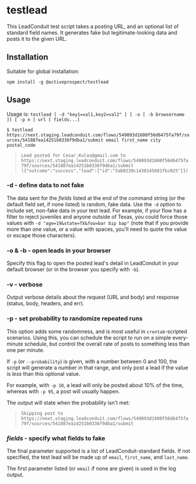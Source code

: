 # testlead

This LeadConduit test script takes a posting URL, and an optional list of standard field names. It generates fake but legitimate-looking data and posts it to the given URL.

## Installation

Suitable for global installation:

`npm install -g @activeprospect/testlead`

## Usage

Usage is: `testlead [ -d "key1=val1,key2=val2" ] [ -o [ -b browsername ]] [ -p n ] url [ fields...]`

`$ testlead https://next.staging.leadconduit.com/flows/549093d1600f56d6475fa79f/sources/541887ea14251b0336f9dba1/submit email first_name city postal_code`

> `Lead posted for Cesar.Kulas@gmail.com to https://next.staging.leadconduit.com/flows/549093d1600f56d6475fa79f/sources/541887ea14251b0336f9dba1/submit ({"outcome":"success","lead":{"id":"5ab0239c1438145681fbc025"}})`

### -d - define data to not fake

The data sent for the _fields_ listed at the end of the command string (or the default field set, if none listed) is random, fake data. Use the `-d` option to include set, non-fake data in your test lead. For example, if your flow has a filter to reject juveniles and anyone outside of Texas, you could force those values with `-d "age=19&state=TX&foo=bar bip bap"` (note that if you provide more than one value, or a value with spaces, you'll need to quote the value or escape those characters).

### -o & -b - open leads in your browser

Specify this flag to open the posted lead's detail in LeadConduit in your
default browser (or in the browser you specify with `-b`).

### -v - verbose

Output verbose details about the request (URL and body) and response (status, body, headers, and err).

### -p - set probability to randomize repeated runs

This option adds some randomness, and is most useful in `crontab`-scripted scenarios. Using this, you can schedule the script to run on a simple every-minute schedule, but control the overall rate of posts to something less than one per minute.

If `-p` (or `--probability`) is given, with a number between 0 and 100, the script will generate a number in that range, and only post a lead if the value is _less_ than this optional value.

For example, with `-p 10`, a lead will only be posted about 10% of the time, whereas with `-p 95`, a post will usually happen.

The output will state when the probability isn't met:

> `Skipping post to https://next.staging.leadconduit.com/flows/549093d1600f56d6475fa79f/sources/541887ea14251b0336f9dba1/submit`

### _fields_ - specify what fields to fake

The final parameter supported is a list of LeadConduit-standard fields. If not specified, the test lead will be made up of `email`, `first_name`, and `last_name`.

The first parameter listed (or `email` if none are given) is used in the log output.
